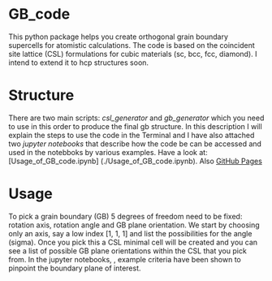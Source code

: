 # GB_code
This python package helps you create orthogonal grain boundary supercells for atomistic calculations. The code is based on the 
coincident site lattice (CSL) formulations for cubic materials (sc, bcc, fcc, diamond). I intend to extend it to hcp structures soon.

# Structure
There are two main scripts: _csl_generator_ and _gb_generator_ which you need to use in this order to produce the final gb structure.
In this description I will explain the steps to use the code in the Terminal and I have also attached two _jupyter notebooks_ that
describe how the code be can be accessed and used in the notebboks by various examples. Have a look at: [Usage_of_GB_code.ipynb]
(./Usage_of_GB_code.ipynb).
Also [GitHub Pages](https://github.com/oekosheri/GB_code/blob/master/Usage_of_GB_code.ipynb)

# Usage
To pick a grain boundary (GB) 5 degrees of freedom need to be fixed: rotation axis, rotation angle and GB plane orientation.
We start by choosing only an axis, say a low index [1, 1, 1] and list the possibilities for the angle (sigma). Once you pick
this a CSL minimal cell will be created and you can see a list of possible GB plane orientations within the CSL that you pick
from. In the jupyter notebooks, , example criteria have been shown to pinpoint the boundary plane of interest.










